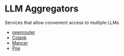 
# LLM Aggregators

Services that allow convenient access to multiple LLMs

- [openrouter](https://openrouter.ai/docs#quick-start)
- [Colank](https://kolank.com/)
- [Mancer](https://mancer.tech/)
- [Poe](https://poe.com/about)